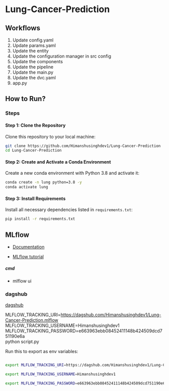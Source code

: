# Lung-Cancer-Prediction

## Workflows
1. Update config.yaml
2. Update params.yaml
3. Update the entity
4. Update the configuration manager in src config
5. Update the components
6. Update the pipeline
7. Update the main.py
8. Update the dvc.yaml
9. app.py

## How to Run?

### Steps

#### Step 1: Clone the Repository
Clone this repository to your local machine:

```bash
git clone https://github.com/Himanshusinghdev1/Lung-Cancer-Prediction
cd Lung-Cancer-Prediction
```

#### Step 2: Create and Activate a Conda Environment
Create a new conda environment with Python 3.8 and activate it:

```bash
conda create -n lung python=3.8 -y
conda activate lung
```

#### Step 3: Install Requirements
Install all necessary dependencies listed in `requirements.txt`:

```bash
pip install -r requirements.txt
```


## MLflow

- [Documentation](https://mlflow.org/docs/latest/index.html)

- [MLflow tutorial](https://youtu.be/qdcHHrsXA48?si=bD5vDS60akNphkem)

##### cmd
- mlflow ui

### dagshub
[dagshub](https://dagshub.com/)

MLFLOW_TRACKING_URI=https://dagshub.com/Himanshusinghdev1/Lung-Cancer-Prediction.mlflow \
MLFLOW_TRACKING_USERNAME=Himanshusinghdev1 \
MLFLOW_TRACKING_PASSWORD=e663963ebb08452411148b424509dcd751190e6a \
python script.py

Run this to export as env variables:

```bash

export MLFLOW_TRACKING_URI=https://dagshub.com/Himanshusinghdev1/Lung-Cancer-Prediction.mlflow

export MLFLOW_TRACKING_USERNAME=Himanshusinghdev1 

export MLFLOW_TRACKING_PASSWORD=e663963ebb08452411148b424509dcd751190e6a

```

